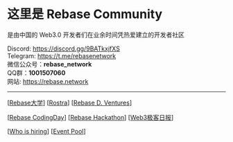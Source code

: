# 这里是 Rebase Community

是由中国的 Web3.0 开发者们在业余时间凭热爱建立的开发者社区

Discord: https://discord.gg/9BATkxjfXS  
Telegram: https://t.me/rebasenetwork  
微信公众号：**rebase_network**  
QQ群：**1001507060**  
网站: https://rebase.network  

---

[[Rebase大学](https://github.com/rebase-network/work-groups/blob/main/README.md#rebase大学)] [[Rostra](https://github.com/rebase-network/work-groups/blob/main/README.md#rostra)] [[Rebase D. Ventures](https://github.com/rebase-network/work-groups/blob/main/README.md#rebase-d-ventures)]

[[Rebase CodingDay](https://github.com/rebase-network/work-groups/blob/main/README.md#rebase-codingday)] [[Rebase Hackathon](https://github.com/rebase-network/work-groups/blob/main/README.md#rebase-hackathon)] [[Web3极客日报](https://github.com/rebase-network/work-groups/blob/main/README.md#web3极客日报)]

[[Who is hiring](https://github.com/rebase-network/work-groups/blob/main/README.md#who-is-hiring)] [[Event Pool](https://github.com/rebase-network/work-groups/blob/main/README.md#event-pool)]
